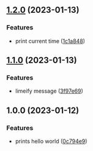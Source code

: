 ## [1.2.0](https://github.com/AntonNilsson113/Git-release/compare/v1.1.0...v1.2.0) (2023-01-13)


### Features

* print current time ([1c1a848](https://github.com/AntonNilsson113/Git-release/commit/1c1a848328032f4dc3a230ed4a667448ba7fc9d6))

## [1.1.0](https://github.com/AntonNilsson113/Git-release/compare/v1.0.0...v1.1.0) (2023-01-13)


### Features

* limeify message ([3f97e69](https://github.com/AntonNilsson113/Git-release/commit/3f97e69dd05dd3947bd0cbdbd31880cc1655c40b))

## 1.0.0 (2023-01-12)


### Features

* prints hello world ([0c794e9](https://github.com/Lundalogik/trainee-release-with-git/commit/0c794e9059097481ba270262b3117e13f0cccd66))
